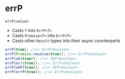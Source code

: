 # errP

`errP(value)`

- Casts `T` into `ErrP<T>`
- Casts `Promise<T>` into `ErrP<T>`
- Casts other `Result` types into their async counterparts

```ts
errP(true); //=> ErrP<boolean>
errP(Promise.resolve(true)); //=> ErrP<boolean>
errP(ok(true)); //=> OkP<boolean>
errP(err(true)); //=> ErrP<boolean>
errP(okP(true)); //=> OkP<boolean>
errP(errP(true)); //=> ErrP<boolean>
```
